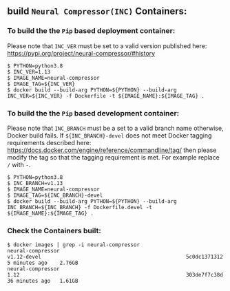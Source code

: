 ## build `Neural Compressor(INC)` Containers:

### To build the the `Pip` based deployment container:
Please note that `INC_VER` must be set to a valid version published here:
https://pypi.org/project/neural-compressor/#history

```console
$ PYTHON=python3.8
$ INC_VER=1.13
$ IMAGE_NAME=neural-compressor
$ IMAGE_TAG=${INC_VER}
$ docker build --build-arg PYTHON=${PYTHON} --build-arg INC_VER=${INC_VER} -f Dockerfile -t ${IMAGE_NAME}:${IMAGE_TAG} .
```

###  To build the the `Pip` based development container:
Please note that `INC_BRANCH` must be a set to a valid branch name otherwise, Docker build fails.
If `${INC_BRANCH}-devel` does not meet Docker tagging requirements described here:
https://docs.docker.com/engine/reference/commandline/tag/
then please modify the tag so that the tagging requirement is met. For example replace `/` with `-`.

```console
$ PYTHON=python3.8
$ INC_BRANCH=v1.13
$ IMAGE_NAME=neural-compressor
$ IMAGE_TAG=${INC_BRANCH}-devel
$ docker build --build-arg PYTHON=${PYTHON} --build-arg INC_BRANCH=${INC_BRANCH} -f Dockerfile.devel -t ${IMAGE_NAME}:${IMAGE_TAG} .
```

### Check the Containers built:
```console
$ docker images | grep -i neural-compressor
neural-compressor                                                                           v1.12-devel                                               5c0dc1371312   5 minutes ago    2.76GB
neural-compressor                                                                           1.12                                                      303de7f7c38d   36 minutes ago   1.61GB
```
